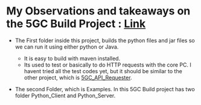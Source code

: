 # My Observations and takeaways on the 5GC Build Project : [Link]()

- The First folder inside this project, builds the python files and jar files so we can run it using either python or Java.
	- It is easy to build with maven installed.
	- Its used to test or basically to do HTTP requests with the core PC. I havent tried all the test codes yet, but it should be similar to the other project, which is [5GC_API_Requester]().

- The second Folder, which is Examples. In this 5GC Build project has two folder Python_Client and Python_Server.
